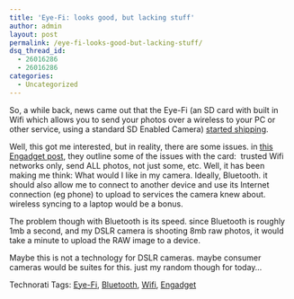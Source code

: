 ```yaml
---
title: 'Eye-Fi: looks good, but lacking stuff'
author: admin
layout: post
permalink: /eye-fi-looks-good-but-lacking-stuff/
dsq_thread_id:
  - 26016286
  - 26016286
categories:
  - Uncategorized
---
```

So, a while back, news came out that the Eye-Fi (an SD card with built in Wifi which allows you to send your photos over a wireless to your PC or other service, using a standard SD Enabled Camera) [started shipping][1]. 

Well, this got me interested, but in reality, there are some issues. in [this Engadget post][2], they outline some of the issues with the card:&nbsp; trusted Wifi networks only, send ALL photos, not just some, etc. Well, it has been making me think: What would I like in my camera. Ideally, Bluetooth. it should also allow me to connect to another device and use its Internet connection (eg phone)&nbsp;to upload to services the camera knew about. wireless syncing to a laptop would be a bonus.

The problem though with Bluetooth is its speed. since Bluetooth is roughly 1mb a second, and my DSLR camera is shooting 8mb raw photos, it would take a minute to upload the RAW image to a device. 

Maybe this is not a technology for DSLR cameras. maybe consumer cameras would be suites for this. just my random though for today&#8230;

<div class="wlWriterSmartContent" id="0767317B-992E-4b12-91E0-4F059A8CECA8:3a732339-9739-4454-9004-3c090ca98983" contenteditable="false" style="padding-right: 0px; display: inline; padding-left: 0px; padding-bottom: 0px; margin: 0px; padding-top: 0px">
  Technorati Tags: <a href="http://technorati.com/tags/Eye-Fi" rel="tag">Eye-Fi</a>, <a href="http://technorati.com/tags/Bluetooth" rel="tag">Bluetooth</a>, <a href="http://technorati.com/tags/Wifi" rel="tag">Wifi</a>, <a href="http://technorati.com/tags/Engadget" rel="tag">Engadget</a>
</div></p>

 [1]: http://www.engadget.com/2007/10/30/eye-fi-wifi-enabled-sd-card-finally-shipping/
 [2]: http://www.engadget.com/2007/10/31/eye-fi-hands-on-impressions/